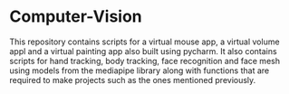 # Computer-Vision
This repository contains scripts for a virtual mouse app, a virtual volume appl and a virtual painting app also built using pycharm. It also contains scripts for hand tracking, body tracking, face recognition and face mesh using models from the mediapipe library along with functions that are required to make projects such as the ones mentioned previously.
